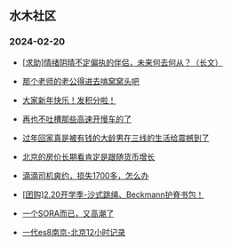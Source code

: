 ## 水木社区 
### 2024-02-20

+ [[求助]情绪阴晴不定偏执的伴侣，未来何去何从？（长文）](https://www.mysmth.net/nForum/article/Divorce/2066026)

+ [那个老师的老公得进去啃窝窝头吧](https://www.mysmth.net/nForum/article/MyFamily/220051)

+ [大家新年快乐！发积分啦！](https://www.mysmth.net/nForum/article/Duorou/121359)

+ [再也不吐槽那些高速开慢车的了](https://www.mysmth.net/nForum/article/AutoTravel/13649709)

+ [过年回家真是被有钱的大龄男在三线的生活给震撼到了](https://www.mysmth.net/nForum/article/Age/20342850)

+ [北京的房价长期看肯定是跟随货币增长](https://www.mysmth.net/nForum/article/OurEstate/2902229)

+ [滴滴司机爽约，损失1700多，怎么办](https://www.mysmth.net/nForum/article/Travel/980167)

+ [[团购]2.20开学季-沙式跳绳、Beckmann护脊书包！](https://www.mysmth.net/nForum/article/ADAgent_TG/1317415)

+ [一个SORA而已，又高潮了](https://www.mysmth.net/nForum/article/Stock/10793638)

+ [一代es8南京-北京12小时记录](https://www.mysmth.net/nForum/article/GreenAuto/1477045)

